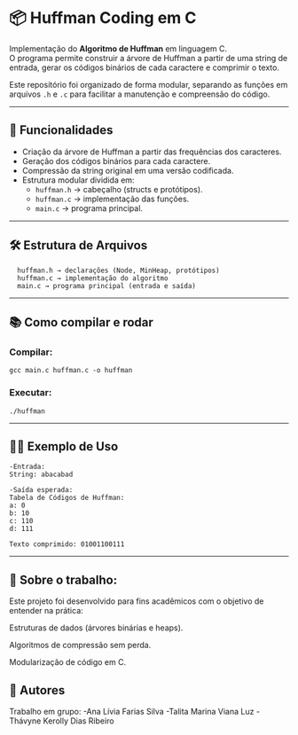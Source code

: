 # 📦 Huffman Coding em C

Implementação do **Algoritmo de Huffman** em linguagem C.  
O programa permite construir a árvore de Huffman a partir de uma string de entrada, gerar os códigos binários de cada caractere e comprimir o texto.

Este repositório foi organizado de forma modular, separando as funções em arquivos `.h` e `.c` para facilitar a manutenção e compreensão do código.

---

## 🚀 Funcionalidades
- Criação da árvore de Huffman a partir das frequências dos caracteres.
- Geração dos códigos binários para cada caractere.
- Compressão da string original em uma versão codificada.
- Estrutura modular dividida em:
  - `huffman.h` → cabeçalho (structs e protótipos).
  - `huffman.c` → implementação das funções.
  - `main.c` → programa principal.

---

## 🛠️ Estrutura de Arquivos
```
  huffman.h → declarações (Node, MinHeap, protótipos)
  huffman.c → implementação do algoritmo
  main.c → programa principal (entrada e saída)
```

---

## 📚 Como compilar e rodar

### Compilar:
```
gcc main.c huffman.c -o huffman
```
### Executar:
```
./huffman
```

---

## 👩‍💻 Exemplo de Uso

```
-Entrada:
String: abacabad

-Saída esperada:
Tabela de Códigos de Huffman:
a: 0
b: 10
c: 110
d: 111

Texto comprimido: 01001100111
```
---

## 📖 Sobre o trabalho:

Este projeto foi desenvolvido para fins acadêmicos com o objetivo de entender na prática:

Estruturas de dados (árvores binárias e heaps).

Algoritmos de compressão sem perda.

Modularização de código em C.

## 👥 Autores

Trabalho em grupo:
-Ana Lívia Farias Silva
-Talita Marina Viana Luz
-Thávyne Kerolly Dias Ribeiro

